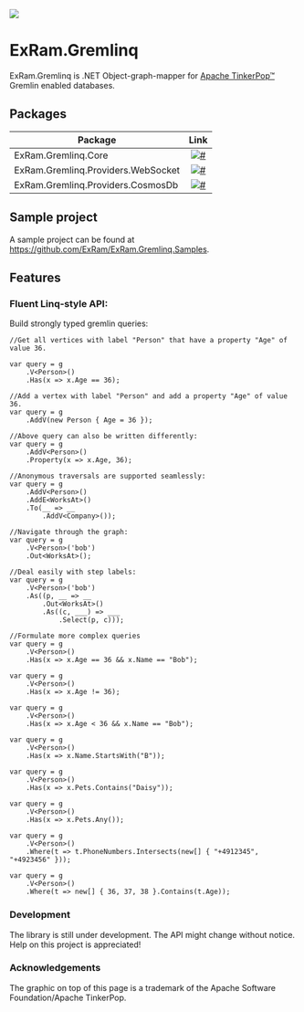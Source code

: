 ![](https://github.com/apache/tinkerpop/blob/master/docs/static/images/gremlin-help-wanted.png)

# ExRam.Gremlinq

ExRam.Gremlinq is .NET Object-graph-mapper for [Apache TinkerPop™](http://tinkerpop.apache.org/) Gremlin enabled databases.

## Packages

Package  | Link | 
-------- | :------------: | 
ExRam.Gremlinq.Core | [![#](https://img.shields.io/nuget/v/ExRam.Gremlinq.Core.svg)](https://www.nuget.org/packages/ExRam.Gremlinq.Core) |
ExRam.Gremlinq.Providers.WebSocket | [![#](https://img.shields.io/nuget/v/ExRam.Gremlinq.Providers.WebSocket.svg)](https://www.nuget.org/packages/ExRam.Gremlinq.Providers.WebSocket) |
ExRam.Gremlinq.Providers.CosmosDb | [![#](https://img.shields.io/nuget/v/ExRam.Gremlinq.Providers.CosmosDb.svg)](https://www.nuget.org/packages/ExRam.Gremlinq.Providers.CosmosDb) |

## Sample project

A sample project can be found at https://github.com/ExRam/ExRam.Gremlinq.Samples.

## Features

### Fluent Linq-style API:
Build strongly typed gremlin queries:
    
	//Get all vertices with label "Person" that have a property "Age" of value 36.

    var query = g
        .V<Person>()
        .Has(x => x.Age == 36);

	//Add a vertex with label "Person" and add a property "Age" of value 36.
	var query = g
	    .AddV(new Person { Age = 36 });

	//Above query can also be written differently:
	var query = g
	    .AddV<Person>()
        .Property(x => x.Age, 36);

	//Anonymous traversals are supported seamlessly:
	var query = g
	    .AddV<Person>()
	    .AddE<WorksAt>()
	    .To(__ => __
	        .AddV<Company>());

	//Navigate through the graph:
	var query = g
        .V<Person>('bob')
	    .Out<WorksAt>();

	//Deal easily with step labels:
	var query = g
        .V<Person>('bob')
	    .As((p, __ => __
            .Out<WorksAt>()
            .As((c, ___) => ___
                .Select(p, c)));

    //Formulate more complex queries
	var query = g
        .V<Person>()
        .Has(x => x.Age == 36 && x.Name == "Bob");

	var query = g
        .V<Person>()
        .Has(x => x.Age != 36);

	var query = g
        .V<Person>()
        .Has(x => x.Age < 36 && x.Name == "Bob");

	var query = g
        .V<Person>()
        .Has(x => x.Name.StartsWith("B"));

	var query = g
        .V<Person>()
        .Has(x => x.Pets.Contains("Daisy"));

	var query = g
        .V<Person>()
        .Has(x => x.Pets.Any());
		
	var query = g
        .V<Person>()
        .Where(t => t.PhoneNumbers.Intersects(new[] { "+4912345", "+4923456" }));

	var query = g
        .V<Person>()
        .Where(t => new[] { 36, 37, 38 }.Contains(t.Age));

### Development

The library is still under development. The API might change without notice. Help on this project is appreciated!

### Acknowledgements

The graphic on top of this page is a trademark of the Apache Software Foundation/Apache TinkerPop.
